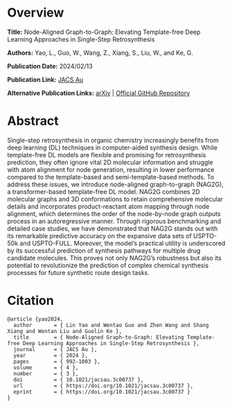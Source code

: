# Overview
**Title:**
Node-Aligned Graph-to-Graph: Elevating Template-free Deep Learning Approaches in Single-Step Retrosynthesis

**Authors:**
Yao, L., Guo, W., Wang, Z., Xiang, S., Liu, W., and Ke, G.

**Publication Date:**
2024/02/13

**Publication Link:**
[JACS Au](https://pubs.acs.org/doi/10.1021/jacsau.3c00737)

**Alternative Publication Links:**
[arXiv](https://arxiv.org/abs/2309.15798) |
[Official GitHub Repository](https://github.com/dptech-corp/NAG2G)


# Abstract
Single-step retrosynthesis in organic chemistry increasingly benefits from deep learning (DL) techniques in computer-aided synthesis design. 
While template-free DL models are flexible and promising for retrosynthesis prediction, they often ignore vital 2D molecular information and struggle with atom alignment for node generation, resulting in lower performance compared to the template-based and semi-template-based methods. 
To address these issues, we introduce node-aligned graph-to-graph (NAG2G), a transformer-based template-free DL model. 
NAG2G combines 2D molecular graphs and 3D conformations to retain comprehensive molecular details and incorporates product-reactant atom mapping through node alignment, which determines the order of the node-by-node graph outputs process in an autoregressive manner. 
Through rigorous benchmarking and detailed case studies, we have demonstrated that NAG2G stands out with its remarkable predictive accuracy on the expansive data sets of USPTO-50k and USPTO-FULL. 
Moreover, the model’s practical utility is underscored by its successful prediction of synthesis pathways for multiple drug candidate molecules. 
This proves not only NAG2G’s robustness but also its potential to revolutionize the prediction of complex chemical synthesis processes for future synthetic route design tasks.


# Citation
```
@article {yao2024,
  author       = { Lin Yao and Wentao Guo and Zhen Wang and Shang Xiang and Wentan Liu and Guolin Ke },
  title        = { Node-Aligned Graph-to-Graph: Elevating Template-free Deep Learning Approaches in Single-Step Retrosynthesis },
  journal      = { JACS Au },
  year         = { 2024 },
  pages        = { 992-1003 },
  volume       = { 4 },
  number       = { 3 },
  doi          = { 10.1021/jacsau.3c00737 },
  url          = { https://doi.org/10.1021/jacsau.3c00737 },
  eprint       = { https://doi.org/10.1021/jacsau.3c00737 }
}
```
